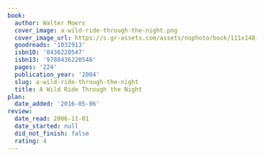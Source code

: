 ```yaml
---
book:
  author: Walter Moers
  cover_image: a-wild-ride-through-the-night.png
  cover_image_url: https://s.gr-assets.com/assets/nophoto/book/111x148-bcc042a9c91a29c1d680899eff700a03.png
  goodreads: '1032913'
  isbn10: '0436220547'
  isbn13: '9780436220548'
  pages: '224'
  publication_year: '2004'
  slug: a-wild-ride-through-the-night
  title: A Wild Ride Through the Night
plan:
  date_added: '2016-05-06'
review:
  date_read: 2006-11-01
  date_started: null
  did_not_finish: false
  rating: 4
---
```


